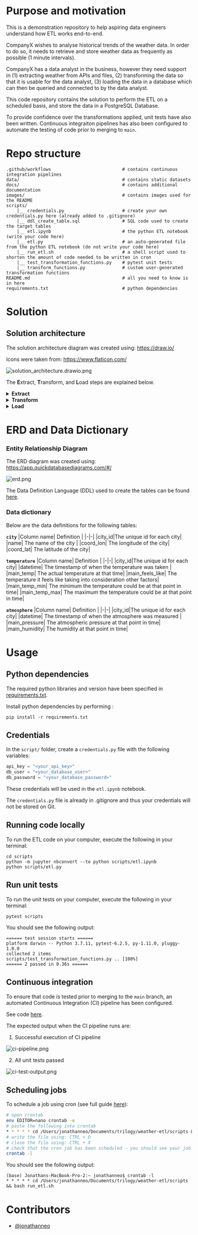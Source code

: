 # Purpose and motivation

This is a demonstration repository to help aspiring data engineers understand how ETL works end-to-end. 

CompanyX wishes to analyse historical trends of the weather data. In order to do so, it needs to retrieve and store weather data as frequently as possible (1 minute intervals). 

CompanyX has a data analyst in the business, however they need support in (1) extracting weather from APIs and files, (2) transforming the data so that it is usable for the data analyst, (3) loading the data in a database which can then be queried and connected to by the data analyst. 

This code repository contains the solution to perform the ETL on a scheduled basis, and store the data in a PostgreSQL Database. 

To provide confidence over the transformations applied, unit tests have also been written. Continuous integraiton pipelines has also been configured to automate the testing of code prior to merging to `main`.  

# Repo structure 
```
.github/workflows                           # contains continuous integration pipelines 
data/                                       # contains static datasets 
docs/                                       # contains additional documentation 
images/                                     # contains images used for the README
scripts/    
    |__ credentials.py                      # create your own credentials.py here (already added to .gitignore)
    |__ ddl_create_table.sql                # SQL code used to create the target tables 
    |__ etl.ipynb                           # the python ETL notebook (write your code here)
    |__ etl.py                              # an auto-generated file from the python ETL notebook (do not write your code here)
    |__ run_etl.sh                          # a shell script used to shorten the amount of code needed to be written in cron 
    |__ test_transformation_functions.py    # pytest unit tests 
    |__ transform_functions.py              # custom user-generated transformation functions 
README.md                                   # all you need to know is in here 
requirements.txt                            # python dependencies 
```

# Solution 

## Solution architecture 

The solution architecture diagram was created using: https://draw.io/ 

Icons were taken from: https://www.flaticon.com/ 


![solution_architecture.drawio.png](images/solution_architecture.drawio.png)

The **E**xtract, **T**ransform, and **L**oad steps are explained below. 

<details>
<summary><strong> Extract </strong></summary>

#### Data sources 
Data is extracted from the following data sources. 

| No | Data Source | Description | Source Type | URL | 
| - | - | - |- | - |
| 1 | OpenWeather API | Contains current weather data | REST API | https://openweathermap.org/current | 
| 2 | Australian Capital Cities | Contains names of australian capital cities | CSV | user generated | 

</details>

<details>
<summary><strong> Transform </strong></summary>


The following transformation scripts are executed: 
| Script | Input | Output |  
| - | - |- |
| [etl.ipynb](scripts/etl.ipynb) | [1], [2] | `city`, `temperature`, `atmosphere` | 

The `etl.ipynb` notebook is converted to `etl.py` by running the code below: 
```sh
python -m jupyter nbconvert --to python etl.ipynb
```
</details>


<details>
<summary><strong> Load </strong></summary>


#### Loading process 
Data is loaded into the PostgreSQL using an upsert (insert/update) statement. 

1. Attempt to insert the records 
2. If fail due to records already existing, then update records 

</details>

# ERD and Data Dictionary

### Entity Relationship Diagram 

The ERD diagram was created using: https://app.quickdatabasediagrams.com/#/

![erd.png](images/erd.png)

The Data Definition Language (DDL) used to create the tables can be found [here](scripts/ddl_create_table.sql). 

### Data dictionary 

Below are the data definitions for the following tables: 

<b>`city`</b>
|Column name| Definition | 
|-|-|
|city_id|The unique id for each city| 
|name| The name of the city |
|coord_lon| The longitude of the city|
|coord_lat| The latitude of the city| 

<b>`temperature`</b>
|Column name| Definition | 
|-|-|
|city_id|The unique id for each city| 
|datetime| The timestamp of when the temperature was taken |
|main_temp| The actual temperature at that time|
|main_feels_like| The temperature it feels  like taking into consideration other factors|
|main_temp_min| The minimum the temperature could be at that point in time|
|main_temp_max| The maximum the temperature could be at that point in time|

<b>`atmosphere`</b>
|Column name| Definition | 
|-|-|
|city_id|The unique id for each city| 
|datetime| The timestamp of when the atmosphere was measured |
|main_pressure| The atmospheric pressure at that point in time|
|main_humidity| The humidity at that point in time|



# Usage 

## Python dependencies 
The required python libraries and version have been specified in [requirements.txt](requirements.txt). 

Install python dependencies by performing : 

```
pip install -r requirements.txt 
```

## Credentials 
In the `script/` folder, create a `credentials.py` file with the following variables:
```py
api_key = "<your_api_key>"
db_user = "<your_database_user>"
db_password = "<your_database_password>"
```

These credentials will be used in the `etl.ipynb` notebook. 

The `credentials.py` file is already in .gitignore and thus your credentials will not be stored on Git. 

## Running code locally 
To run the ETL code on your computer, execute the following in your terminal: 

```
cd scripts
python -m jupyter nbconvert --to python scripts/etl.ipynb
python scripts/etl.py
```

## Run unit tests 
To run the unit tests on your computer, execute the following in your terminal: 

```
pytest scripts
```

You should see the following output: 

```
====== test session starts ======
platform darwin -- Python 3.7.11, pytest-6.2.5, py-1.11.0, pluggy-1.0.0
collected 2 items
scripts/test_transformation_functions.py .. [100%]
====== 2 passed in 0.36s ======
```

## Continuous integration 

To ensure that code is tested prior to merging to the `main` branch, an automated Continuous Integration (CI) pipeline has been configured. 

See code [here](.github/workflows/etl-ci.yml). 

The expected output when the CI pipeline runs are: 

1. Successful execution of CI pipeline 

![ci-pipeline.png](images/ci-pipeline.png)


2. All unit tests passed 

![ci-test-output.png](images/ci-test-output.png)



## Scheduling jobs 

To schedule a job using cron (see full guide [here](https://ole.michelsen.dk/blog/schedule-jobs-with-crontab-on-mac-osx/)): 

```sh 
# open crontab 
env EDITOR=nano crontab -e
# paste the following into crontab
* * * * * cd /Users/jonathanneo/Documents/trilogy/weather-etl/scripts && bash run_etl.sh
# write the file using: CTRL + O
# close the file using: CTRL + X
# check that the cron job has been scheduled - you should see your job appear 
crontab -l 
```

You should see the following output: 
```
(base) Jonathans-MacBook-Pro-2:~ jonathanneo$ crontab -l
* * * * * cd /Users/jonathanneo/Documents/trilogy/weather-etl/scripts && bash run_etl.sh
```


# Contributors
- [@jonathanneo](https://github.com/jonathanneo)